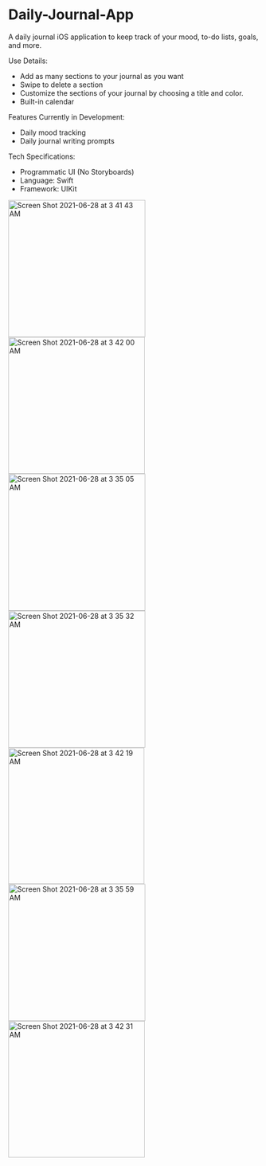 # Daily-Journal-App
A daily journal iOS application to keep track of your mood, to-do lists, goals, and more.

Use Details:
- Add as many sections to your journal as you want
- Swipe to delete a section
- Customize the sections of your journal by choosing a title and color.
- Built-in calendar

Features Currently in Development:
- Daily mood tracking
- Daily journal writing prompts

Tech Specifications:
- Programmatic UI (No Storyboards)
- Language: Swift
- Framework: UIKit

<img width="275" alt="Screen Shot 2021-06-28 at 3 41 43 AM" src="https://user-images.githubusercontent.com/29238419/123598861-f9d44f00-d7c2-11eb-827a-567f98081d41.png"><img width="274" alt="Screen Shot 2021-06-28 at 3 42 00 AM" src="https://user-images.githubusercontent.com/29238419/123598871-fc36a900-d7c2-11eb-8c89-90fe5a8dc50c.png">
<img width="275" alt="Screen Shot 2021-06-28 at 3 35 05 AM" src="https://user-images.githubusercontent.com/29238419/123598829-f0e37d80-d7c2-11eb-8723-448b4778d994.png"><img width="275" alt="Screen Shot 2021-06-28 at 3 35 32 AM" src="https://user-images.githubusercontent.com/29238419/123598839-f3de6e00-d7c2-11eb-94d3-3a437f739865.png">
<img width="273" alt="Screen Shot 2021-06-28 at 3 42 19 AM" src="https://user-images.githubusercontent.com/29238419/123598881-ffca3000-d7c2-11eb-97c6-a28715786140.png"><img width="275" alt="Screen Shot 2021-06-28 at 3 35 59 AM" src="https://user-images.githubusercontent.com/29238419/123598903-05277a80-d7c3-11eb-9606-78c1b6772a9d.png">
<img width="274" alt="Screen Shot 2021-06-28 at 3 42 31 AM" src="https://user-images.githubusercontent.com/29238419/123598913-06f13e00-d7c3-11eb-8ab1-fb13e725b9cf.png">

